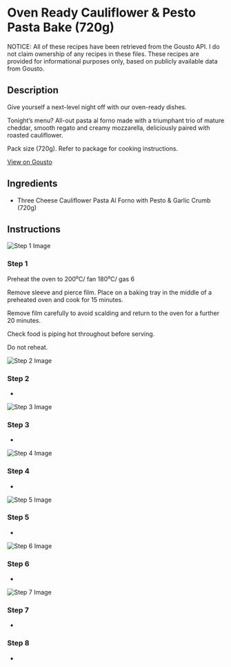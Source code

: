 # Oven Ready Cauliflower & Pesto Pasta Bake (720g)

NOTICE: All of these recipes have been retrieved from the Gousto API. I do not claim ownership of any recipes in these files. These recipes are provided for informational purposes only, based on publicly available data from Gousto.

## Description

Give yourself a next-level night off with our oven-ready dishes.
 
Tonight’s menu? All-out pasta al forno made with a triumphant trio of mature cheddar, smooth regato and creamy mozzarella, deliciously paired with roasted cauliflower. 

Pack size (720g). Refer to package for cooking instructions.


[View on Gousto](https://www.gousto.co.uk/recipes/cookbook/oven-ready-cauliflower-pesto-pasta-bake)

## Ingredients

- Three Cheese Cauliflower Pasta Al Forno with Pesto & Garlic Crumb (720g)

## Instructions

![Step 1 Image](https://production-media.gousto.co.uk/cms/recipe-step-image/Three-Cheese-Cauliflower-Pasta-Al-Forno-With-Pesto-_-Garlic-Ciabatta-Crumb-Packaging14557-copy-1705400099864-x200.jpeg)

### Step 1

Preheat the oven to 200⁰C/ fan 180⁰C/ gas 6

Remove sleeve and pierce film. Place on a baking tray in the middle of a preheated oven and cook for 15 minutes.

Remove film carefully to avoid scalding and return to the oven for a further 20 minutes.

Check food is piping hot throughout before serving.

Do not reheat.

![Step 2 Image](https://production-media.gousto.co.uk/cms/recipe-step-image/Three-Cheese-Cauliflower-Pasta-Al-Forno-With-Pesto-_-Garlic-Ciabatta-Crumb-Packaging14557-copy-1705400107834-x200.jpeg)

### Step 2

-

![Step 3 Image](https://production-media.gousto.co.uk/cms/recipe-step-image/Three-Cheese-Cauliflower-Pasta-Al-Forno-With-Pesto-_-Garlic-Ciabatta-Crumb-Packaging14557-copy-1705400110929-x200.jpeg)

### Step 3

-

![Step 4 Image](https://production-media.gousto.co.uk/cms/recipe-step-image/Three-Cheese-Cauliflower-Pasta-Al-Forno-With-Pesto-_-Garlic-Ciabatta-Crumb-Packaging14557-copy-1705400114046-x200.jpeg)

### Step 4

-

![Step 5 Image](https://production-media.gousto.co.uk/cms/recipe-step-image/Three-Cheese-Cauliflower-Pasta-Al-Forno-With-Pesto-_-Garlic-Ciabatta-Crumb-Packaging14557-copy-1705400118401-x200.jpeg)

### Step 5

-

![Step 6 Image](https://production-media.gousto.co.uk/cms/recipe-step-image/Three-Cheese-Cauliflower-Pasta-Al-Forno-With-Pesto-_-Garlic-Ciabatta-Crumb-Packaging14557-copy-1705400122934-x200.jpeg)

### Step 6

-

![Step 7 Image](https://production-media.gousto.co.uk/cms/recipe-step-image/Three-Cheese-Cauliflower-Pasta-Al-Forno-With-Pesto-_-Garlic-Ciabatta-Crumb-Packaging14557-copy-1705400126853-x200.jpeg)

### Step 7

-

### Step 8

-

